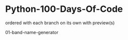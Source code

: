 # Python-100-Days-Of-Code

ordered with each branch on its own with preview(s)

01-band-name-generator
